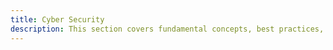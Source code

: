 ```yaml
---
title: Cyber Security
description: This section covers fundamental concepts, best practices, and advanced topics in cyber security to help protect systems and data
---
```

